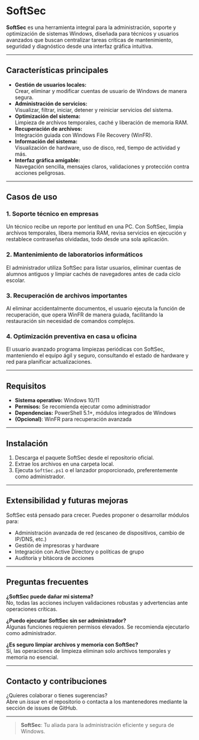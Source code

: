# SoftSec

**SoftSec** es una herramienta integral para la administración, soporte y optimización de sistemas Windows, diseñada para técnicos y usuarios avanzados que buscan centralizar tareas críticas de mantenimiento, seguridad y diagnóstico desde una interfaz gráfica intuitiva.

---

## Características principales

- **Gestión de usuarios locales:**  
  Crear, eliminar y modificar cuentas de usuario de Windows de manera segura.
- **Administración de servicios:**  
  Visualizar, filtrar, iniciar, detener y reiniciar servicios del sistema.
- **Optimización del sistema:**  
  Limpieza de archivos temporales, caché y liberación de memoria RAM.
- **Recuperación de archivos:**  
  Integración guiada con Windows File Recovery (WinFR).
- **Información del sistema:**  
  Visualización de hardware, uso de disco, red, tiempo de actividad y más.
- **Interfaz gráfica amigable:**  
  Navegación sencilla, mensajes claros, validaciones y protección contra acciones peligrosas.

---

## Casos de uso

### 1. Soporte técnico en empresas
Un técnico recibe un reporte por lentitud en una PC. Con SoftSec, limpia archivos temporales, libera memoria RAM, revisa servicios en ejecución y restablece contraseñas olvidadas, todo desde una sola aplicación.

### 2. Mantenimiento de laboratorios informáticos
El administrador utiliza SoftSec para listar usuarios, eliminar cuentas de alumnos antiguos y limpiar cachés de navegadores antes de cada ciclo escolar.

### 3. Recuperación de archivos importantes
Al eliminar accidentalmente documentos, el usuario ejecuta la función de recuperación, que opera WinFR de manera guiada, facilitando la restauración sin necesidad de comandos complejos.

### 4. Optimización preventiva en casa u oficina
El usuario avanzado programa limpiezas periódicas con SoftSec, manteniendo el equipo ágil y seguro, consultando el estado de hardware y red para planificar actualizaciones.

---

## Requisitos

- **Sistema operativo:** Windows 10/11
- **Permisos:** Se recomienda ejecutar como administrador
- **Dependencias:** PowerShell 5.1+, módulos integrados de Windows
- **(Opcional)**: WinFR para recuperación avanzada

---

## Instalación

1. Descarga el paquete SoftSec desde el repositorio oficial.
2. Extrae los archivos en una carpeta local.
3. Ejecuta `SoftSec.ps1` o el lanzador proporcionado, preferentemente como administrador.

---

## Extensibilidad y futuras mejoras

SoftSec está pensado para crecer. Puedes proponer o desarrollar módulos para:
- Administración avanzada de red (escaneo de dispositivos, cambio de IP/DNS, etc.)
- Gestión de impresoras y hardware
- Integración con Active Directory o políticas de grupo
- Auditoría y bitácora de acciones

---

## Preguntas frecuentes

**¿SoftSec puede dañar mi sistema?**  
No, todas las acciones incluyen validaciones robustas y advertencias ante operaciones críticas.

**¿Puedo ejecutar SoftSec sin ser administrador?**  
Algunas funciones requieren permisos elevados. Se recomienda ejecutarlo como administrador.

**¿Es seguro limpiar archivos y memoria con SoftSec?**  
Sí, las operaciones de limpieza eliminan solo archivos temporales y memoria no esencial.

---

## Contacto y contribuciones

¿Quieres colaborar o tienes sugerencias?  
Abre un *issue* en el repositorio o contacta a los mantenedores mediante la sección de issues de GitHub.

---

> **SoftSec**: Tu aliada para la administración eficiente y segura de Windows.
